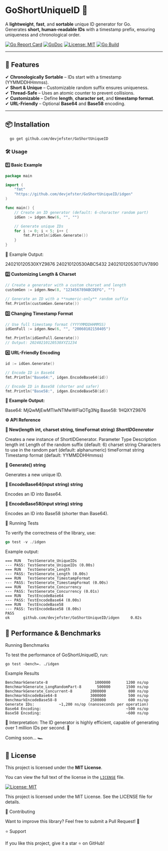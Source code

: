 
# GoShortUniqueID 🚀

A **lightweight**, **fast**, and **sortable** unique ID generator for Go.  
Generates **short, human-readable IDs** with a timestamp prefix, ensuring uniqueness and chronological order.

[![Go Report Card](https://goreportcard.com/badge/github.com/devjefster/GoShortUniqueID)](https://goreportcard.com/report/github.com/devjefster/GoShortUniqueID)
[![GoDoc](https://pkg.go.dev/badge/github.com/devjefster/GoShortUniqueID.svg)](https://pkg.go.dev/github.com/devjefster/GoShortUniqueID)
[![License: MIT](https://img.shields.io/github/license/devjefster/GoShortUniqueID)](LICENSE)
[![Go Build](https://github.com/devjefster/GoShortUniqueID/actions/workflows/go.yml/badge.svg)](https://github.com/devjefster/GoShortUniqueID/actions)

---

## 🚀 Features
✔ **Chronologically Sortable** – IDs start with a timestamp (YYMMDDHHmmss).  
✔ **Short & Unique** – Customizable random suffix ensures uniqueness.  
✔ **Thread-Safe** – Uses an atomic counter to prevent collisions.  
✔ **Customizable** – Define **length**, **character set**, and **timestamp format**.  
✔ **URL-Friendly** – Optional **Base64** and **Base58** encoding.

---

## 📦 Installation

```sh
  go get github.com/devjefster/GoShortUniqueID
```

### 🛠️ Usage

**1️⃣ Basic Example**
```go
package main

import (
	"fmt"
	"https://github.com/devjefster/GoShortUniqueID/idgen"
)

func main() {
	// Create an ID generator (default: 6-character random part)
	idGen := idgen.New(6, "", "")

	// Generate unique IDs
	for i := 0; i < 5; i++ {
		fmt.Println(idGen.Generate())
	}
}
```
🔹 Example Output:

240210120530XYZ9876
240210120530ABC5432
240210120530TUV7890

**2️⃣ Customizing Length & Charset**
```go
// Create a generator with a custom charset and length
customGen := idgen.New(8, "123456789ABCDEFG", "")

// Generate an ID with a **numeric-only** random suffix
fmt.Println(customGen.Generate()) 
```
**3️⃣ Changing Timestamp Format**
```go
// Use full timestamp format (YYYYMMDDHHMMSS)
idGenFull := idgen.New(6, "", "20060102150405")

fmt.Println(idGenFull.Generate()) 
// Output: 20240210120530XYZ1234
```
**4️⃣ URL-Friendly Encoding**
```go
id := idGen.Generate()

// Encode ID in Base64
fmt.Println("Base64:", idgen.EncodeBase64(id))

// Encode ID in Base58 (shorter and safer)
fmt.Println("Base58:", idgen.EncodeBase58(id))
```
**🔹 Example Output:**

Base64: MjQwMjEwMTIwNTMwWFlaOTg3Ng
Base58: 1HQXYZ9876

**⚙️ API Reference**

**🔹 New(length int, charset string, timeFormat string) *ShortIDGenerator***

Creates a new instance of ShortIDGenerator.
Parameter	Type	Description
length	int	Length of the random suffix (default: 6)
charset	string	Characters to use in the random part (default: alphanumeric)
timeFormat	string	Timestamp format (default: YYMMDDHHmmss)

**🔹 Generate() string**

Generates a new unique ID.

**🔹 EncodeBase64(input string) string**

Encodes an ID into Base64.

**🔹 EncodeBase58(input string) string**

Encodes an ID into Base58 (shorter than Base64).

🧪 Running Tests

To verify the correctness of the library, use:
```go
go test -v ./idgen
```
Example output:
```
=== RUN   TestGenerate_UniqueIDs
--- PASS: TestGenerate_UniqueIDs (0.00s)
=== RUN   TestGenerate_Length
--- PASS: TestGenerate_Length (0.00s)
=== RUN   TestGenerate_TimestampFormat
--- PASS: TestGenerate_TimestampFormat (0.00s)
=== RUN   TestGenerate_Concurrency
--- PASS: TestGenerate_Concurrency (0.01s)
=== RUN   TestEncodeBase64
--- PASS: TestEncodeBase64 (0.00s)
=== RUN   TestEncodeBase58
--- PASS: TestEncodeBase58 (0.00s)
PASS
ok  	github.com/devjefster/GoShortUniqueID/idgen 	0.02s
````
## 🚀 Performance & Benchmarks

Running Benchmarks

To test the performance of GoShortUniqueID, run:

`go test -bench=. ./idgen`

Example Results

```
BenchmarkGenerate-8                 	1000000	      1200 ns/op
BenchmarkGenerate_LongRandomPart-8   	 500000	      1500 ns/op
BenchmarkGenerate_Concurrent-8        2000000	       800 ns/op
BenchmarkEncodeBase64-8               3000000	       500 ns/op
BenchmarkEncodeBase58-8               2500000	       600 ns/op
Generate IDs:           ~1,200 ns/op (nanoseconds per operation)
Base64 Encoding:                                      ~500 ns/op
Base58 Encoding:                                      ~600 ns/op
```

🔹 Interpretation:
The ID generator is highly efficient, capable of generating over 1 million IDs per second. 🚀

Coming soon... 🏎️
## 📜 License
This project is licensed under the **MIT License**.

You can view the full text of the license in the [`LICENSE`](LICENSE) file.

[![License: MIT](https://img.shields.io/github/license/devjefster/GoShortUniqueID)](LICENSE)

This project is licensed under the MIT License. See the LICENSE file for details.

📣 Contributing

Want to improve this library? Feel free to submit a Pull Request! 🙌

⭐ Support

If you like this project, give it a star ⭐ on GitHub!
